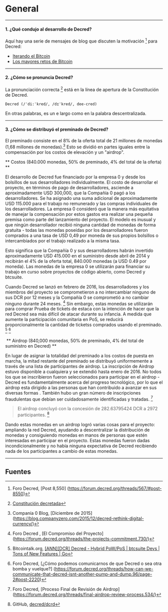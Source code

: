 # <i class="fa fa-question-circle"></i> General 

---

#### 1. ¿Qué condujo al desarrollo de Decred?

Aquí hay una serie de mensajes de blog que discuten la motivación [^8550] para Decred:

* [Iterando el Bitcoin](https://blog.companyzero.com/2015/12/iterating-bitcoin/)
* [Los mayores retos de Bitcoin](https://blog.companyzero.com/2015/11/bitcoins-biggest-challenges/)

---

#### 2. ¿Cómo se pronuncia Decred?

La pronunciación correcta [^14482] está en la línea de apertura de la Constitución de Decred.

```no-highlight
Decred (/ˈdi:ˈkred/, /dɪˈkred/, dee-cred)
```

En otras palabras, es un e largo como en la palabra descentralizada.

---

#### 3. ¿Cómo se distribuyó el preminado de Decred?

El preminado consiste en el 8% de la oferta total de 21 millones de monedas (1,68 millones de monedas).[^1]  Esto se dividió en partes iguales entre la compensación por los costos de elevación y un "airdrop".

** Costos (840.000 monedas, 50% de preminado, 4% del total de la oferta) **

El desarrollo de Decred fue financiado por la empresa 0 y desde los bolsillos de sus desarrolladores individualmente. El costo de desarrollar el proyecto, en términos de pago de desarrolladores, asciende a aproximadamente USD 300,000, que la Compañía 0 pagó a los desarrolladores. Se ha asignado una suma adicional de aproximadamente USD 115.000 para el trabajo no remunerado y las compras individuales de los desarrolladores. La empresa 0 consideró que la manera más equitativa de manejar la compensación por estos gastos era realizar una pequeña premisa como parte del lanzamiento del proyecto. El modelo es inusual y que ningún desarrollador recibió ninguna cantidad de monedas de forma gratuita - todas las monedas poseídas por los desarrolladores fueron comprados a una tasa de USD 0,49 por moneda de sus propios bolsillos o intercambiados por el trabajo realizado a la misma tasa.

Esto significa que la Compañía 0 y sus desarrolladores habrán invertido aproximadamente USD 415.000 en el suministro desde abril de 2014 y recibirán el 4% de la oferta total, 840.000 monedas (a USD 0.49 por moneda). Las monedas de la empresa 0 se utilizarán para financiar su trabajo en curso sobre proyectos de código abierto, como Decred y btcsuite.

Cuando Decred se lanzó en febrero de 2016, los desarrolladores y los miembros del proyecto se comprometieron a no intercambiar ninguno de sus DCR por 12 meses y la Compañía 0 se comprometió a no cambiar ninguno durante 24 meses. [^4] Sin embargo, estas monedas se utilizarán para comprar Prueba de tickets de estaca con la intención de hacer que la red Decred sea más difícil de atacar durante su infancia. A medida que aumente la participación comunitaria en PoS, se reducirá proporcionalmente la cantidad de ticketss comprados usando el preminado. [^5] [^6]


 ** Airdrop (840,000 monedas, 50% de preminado, 4% del total de suministro en Decred) **

En lugar de asignar la totalidad del preminado a los costos de puesta en marcha, la mitad restante del preminado se distribuyó uniformemente a través de una lista de participantes de airdrop. La inscripción de Airdrop estuvo disponible a cualquiera y se extendió hasta enero de 2016. No todos los que se inscribieron fueron seleccionados para participar en el airdrop - Decred es fundamentalmente acerca del progreso tecnológico, por lo que el airdrop esta dirigido a las personas que han contribuido a avanzar en sus diversas formas . También hubo un gran número de inscripciones fraudulentas que debían ser cuidadosamente identificadas y tratadas. [^3]

> El airdrop concluyó con la concesión de 282.63795424 DCR a 2972 ​​participantes. [^2]

Dando estas monedas en un airdrop logró varias cosas para el proyecto: ampliando la red Decred, ayudando a descentralizar la distribución de monedas y consiguiendo monedas en manos de personas que estén interesadas en participar en el proyecto. Estas monedas fueron dadas incondicionalmente y no había ninguna expectativa de Decred recibiendo nada de los participantes a cambio de estas monedas.



---

## <i class="fa fa-book"></i>Fuentes

[^8550]: Foro Decred, [Post 8,550] (https://forum.decred.org/threads/567/#post-8550)
[^14482]: [Constitución decretada](/getting-started/constitution.md)
[^1]: Companía 0 Blog, [Diciembre de 2015] (https://blog.companyzero.com/2015/12/decred-rethink-digital-currency/)
[^3]: Foro Decred, [Proceso Final de Revisión de Airdrop] (https://forum.decred.org/threads/final-airdrop-review-process.534/)
[^2]: GitHub, [decred/dcrd](https://github.com/decred/dcrd/blob/216aa759fa64e5a13ca8a4608e6c80a0f87eff85/chaincfg/premine.go)
[^4]: Foro Decred , [El Compromiso del Proyecto] (https://forum.decred.org/threads/the-projects-commitment.730/)
[^5]: Bitcointalk.org, [[ANN][DCR] Decred - Hybrid PoW/PoS | btcsuite Devs | Tons of New Features | Go](https://bitcointalk.org/index.php?topic=1290358.msg13412287#msg13412287)
[^6]: Foro Decred, [¿Cómo podemos comunicarnos de que Decred o sea otra bomba y vuelque?] (https://forum.decred.org/threads/how-can-we-communicate-that-decred-isnt-another-pump-and-dump.96/page-2#post-2220)
